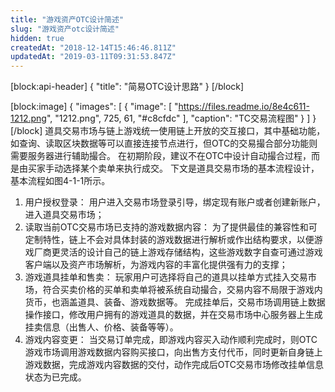 ```yaml
---
title: "游戏资产OTC设计简述"
slug: "游戏资产otc设计简述"
hidden: true
createdAt: "2018-12-14T15:46:46.811Z"
updatedAt: "2019-03-11T09:31:53.847Z"
---
```

[block:api-header]
{
  "title": "简易OTC设计思路"
}
[/block]

[block:image]
{
  "images": [
    {
      "image": [
        "https://files.readme.io/8e4c611-1212.png",
        "1212.png",
        725,
        61,
        "#c8cfdc"
      ],
      "caption": "TC交易流程图"
    }
  ]
}
[/block]
道具交易市场与链上游戏统一使用链上开放的交互接口，其中基础功能，如查询、读取区块数据等可以直接连接节点进行，但OTC的交易撮合部分功能则需要服务器进行辅助撮合。
在初期阶段，建议不在OTC中设计自动撮合过程，而是由买家手动选择某个卖单来执行成交。
下文是道具交易市场的基本流程设计，基本流程如图4-1-1所示。
1.	用户授权登录：
用户进入交易市场登录引导，绑定现有账户或者创建新账户，进入道具交易市场；
2.	读取当前OTC交易市场已支持的游戏数据内容：
为了提供最佳的兼容性和可定制特性，链上不会对具体封装的游戏数据进行解析或作出结构要求，以便游戏厂商更灵活的设计自己的链上游戏存储结构，这些游戏数字自查可通过游戏客户端以及资产市场解析，为游戏内容的丰富化提供强有力的支撑；
3.	游戏道具挂单和售卖：
玩家用户可选择将自己的道具以挂单方式挂入交易市场，符合买卖价格的买单和卖单将被系统自动撮合，交易内容不局限于游戏内货币，也涵盖道具、装备、游戏数据等。
完成挂单后，交易市场调用链上数据操作接口，修改用户拥有的游戏道具的数据，并在交易市场中心服务器上生成挂卖信息（出售人、价格、装备等等）。
4.	游戏内容变更：
当交易订单完成，即游戏内容买入动作顺利完成时，则OTC游戏市场调用游戏数据内容购买接口，向出售方支付代币，同时更新自身链上游戏数据，完成游戏内容数据的交付，动作完成后OTC交易市场修改挂单信息状态为已完成。